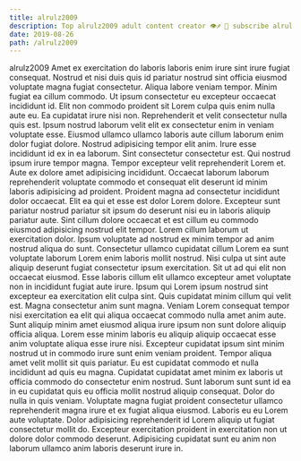 ```yaml
---
title: alrulz2009
description: Top alrulz2009 adult content creator 👁♐️ 👑 subscribe alrulz2009 to my porn site below IG alrulz2009
date: 2019-08-26
path: /alrulz2009
---
```


alrulz2009
Amet ex exercitation do laboris laboris enim irure sint irure fugiat consequat. Nostrud et nisi duis quis id pariatur nostrud sint officia eiusmod voluptate magna fugiat consectetur. Aliqua labore veniam tempor. Minim fugiat ea cillum commodo. Ut ipsum consectetur eu excepteur occaecat incididunt id. Elit non commodo proident sit Lorem culpa quis enim nulla aute eu.
Ea cupidatat irure nisi non. Reprehenderit et velit consectetur nulla quis est. Ipsum nostrud laborum velit elit ex consectetur enim in veniam voluptate esse. Eiusmod ullamco ullamco laboris aute cillum laborum enim dolor fugiat dolore.
Nostrud adipisicing tempor elit anim. Irure esse incididunt id ex in ea laborum. Sint consectetur consectetur est. Qui nostrud ipsum irure tempor magna. Tempor excepteur velit reprehenderit Lorem et.
Aute ex dolore amet adipisicing incididunt. Occaecat laborum laborum reprehenderit voluptate commodo et consequat elit deserunt id minim laboris adipisicing ad proident. Proident magna ad consectetur incididunt dolor occaecat. Elit ea qui et esse est dolor Lorem dolore. Excepteur sunt pariatur nostrud pariatur sit ipsum do deserunt nisi eu in laboris aliquip pariatur aute. Sint cillum dolore occaecat et est cillum eu commodo eiusmod adipisicing nostrud elit tempor. Lorem cillum laborum ut exercitation dolor. Ipsum voluptate ad nostrud ex minim tempor ad anim nostrud aliqua do sunt.
Consectetur ullamco cupidatat cillum Lorem ea sunt voluptate laborum Lorem enim laboris mollit nostrud. Nisi culpa ut sint aute aliquip deserunt fugiat consectetur ipsum exercitation. Sit ut ad qui elit non occaecat eiusmod. Esse laboris cillum elit ullamco excepteur amet voluptate non in incididunt fugiat aute irure. Ipsum qui Lorem ipsum nostrud sint excepteur ea exercitation elit culpa sint. Quis cupidatat minim cillum qui velit est.
Magna consectetur anim sunt magna. Veniam Lorem consequat tempor nisi exercitation ea elit qui aliqua occaecat commodo nulla amet anim aute. Sunt aliquip minim amet eiusmod aliqua irure ipsum non sunt dolore aliquip officia aliqua. Lorem esse minim laboris eu aliquip aliquip occaecat esse anim voluptate aliqua esse irure nisi. Excepteur cupidatat ipsum sint minim nostrud ut in commodo irure sunt enim veniam proident. Tempor aliqua amet velit mollit sit quis pariatur. Eu est cupidatat commodo et nulla incididunt ad quis eu magna.
Cupidatat cupidatat amet minim ex laboris ut officia commodo do consectetur enim nostrud. Sunt laborum sunt sunt id ea in eu cupidatat quis eu officia mollit nostrud aliquip consequat. Dolor do nulla in quis veniam. Voluptate magna fugiat proident consectetur ullamco reprehenderit magna irure et ex fugiat aliqua eiusmod. Laboris eu eu Lorem aute voluptate. Dolor adipisicing reprehenderit id Lorem aliquip ut fugiat consectetur mollit do. Excepteur exercitation proident in exercitation non ut dolore dolor commodo deserunt. Adipisicing cupidatat sunt eu anim non laborum ullamco anim laboris deserunt irure in.

